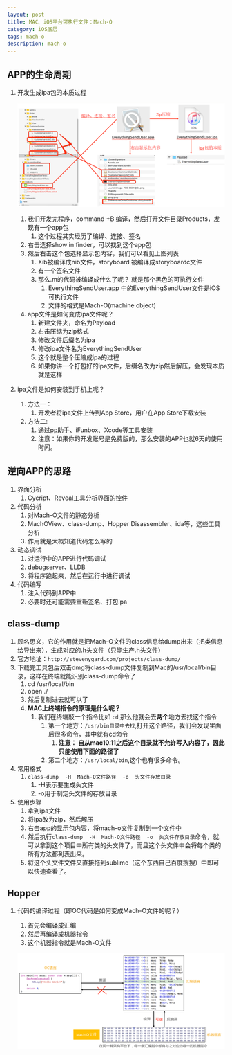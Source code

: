 ```yaml
---
layout: post
title: MAC、iOS平台可执行文件：Mach-O
category: iOS底层
tags: mach-o
description: mach-o
---
```


## APP的生命周期
1. 开发生成ipa包的本质过程
    
    ![图1](https://raw.githubusercontent.com/zhoghua123/imgsBed/master/mach01.png)

    1. 我们开发完程序，command +B 编译，然后打开文件目录Products，发现有一个app包
        1. 这个过程其实经历了编译、连接、签名
    2. 右击选择show in finder，可以找到这个app包
    3. 然后右击这个包选择显示包内容，我们可以看见上图列表
        1. Xib被编译成nib文件，storyboard 被编译成storyboardc文件
        2. 有一个签名文件
        3. 那么.m的代码被编译成什么了呢？ 就是那个黑色的可执行文件
            1. EverythingSendUser.app 中的EverythingSendUser文件是iOS可执行文件
            2. 文件的格式是Mach-O(machine object)
    4. app文件是如何变成ipa文件呢？
        1. 新建文件夹，命名为Payload
        2. 右击压缩为zip格式
        3. 修改文件后缀名为ipa
        4. 修改ipa文件名为EverythingSendUser
        5. 这个就是整个压缩成ipa的过程
        6. 如果你讲一个打包好的ipa文件，后缀名改为zip然后解压，会发现本质就是这样
2. ipa文件是如何安装到手机上呢？
    1. 方法一：
        1. 开发者将ipa文件上传到App Store，用户在App Store下载安装
    2. 方法二:
        1. 通过pp助手、iFunbox、Xcode等工具安装
        2. 注意：如果你的开发账号是免费版的，那么安装的APP也就6天的使用时间。

## 逆向APP的思路
1. 界面分析
    1. Cycript、Reveal工具分析界面的控件
2. 代码分析
    1. 对Mach-O文件的静态分析
    2. MachOView、class-dump、Hopper Disassembler、ida等，这些工具分析
    3. 作用就是大概知道代码怎么写的
3. 动态调试
    1. 对运行中的APP进行代码调试
    2. debugserver、LLDB
    3. 将程序跑起来，然后在运行中进行调试
4. 代码编写
    1. 注入代码到APP中
    2. 必要时还可能需要重新签名、打包ipa

## class-dump 
1. 顾名思义，它的作用就是把Mach-O文件的class信息给dump出来（把类信息给导出来），生成对应的.h头文件（只能生产.h头文件）
2. 官方地址：`http://stevenygard.com/projects/class-dump/`
3. 下载完工具包后双击dmg将class-dump文件复制到Mac的/usr/local/bin目录，这样在终端就能识别class-dump命令了
    1. cd /usr/local/bin
    2. open ./
    3. 然后复制进去就可以了
    4. **MAC上终端指令的原理是什么呢？**
        1. 我们在终端敲一个指令比如 `cd`,那么他就会去**两个**地方去找这个指令
            1. 第一个地方：`/usr/bin目录中去找`,打开这个路径，我们会发现里面后很多命令，其中就有cd命令
                1. **注意： 自从mac10.11之后这个目录就不允许写入内容了，因此只能使用下面的路径了**
            2. 第二个地方：`/usr/local/bin`,这个也有很多命令。
4. 常用格式
    1. `class-dump  -H  Mach-O文件路径  -o  头文件存放目录`
        1. -H表示要生成头文件
        2. -o用于制定头文件的存放目录
5. 使用步骤
    1. 拿到ipa文件
    2. 将ipa改为zip，然后解压
    3. 右击app的显示包内容，将mach-o文件复制到一个文件中
    4. 然后执行`class-dump  -H  Mach-O文件路径  -o  头文件存放目录`命令，就可以拿到这个项目中所有类的头文件了，而且这个头文件中会将每个类的所有方法都列表出来。
    5. 将这个头文件文件夹直接拖到sublime（这个东西自己百度搜搜）中即可以快速查看了。

## Hopper
1. 代码的编译过程（即OC代码是如何变成Mach-O文件的呢？）
    1. 首先会编译成汇编
    2. 然后再编译成机器指令
    3. 这个机器指令就是Mach-O文件
    
    ![图1](https://raw.githubusercontent.com/zhoghua123/imgsBed/master/mach02.png)


